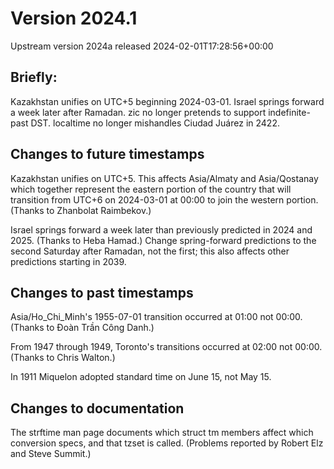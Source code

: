# Version 2024.1
Upstream version 2024a released 2024-02-01T17:28:56+00:00

## Briefly:

Kazakhstan unifies on UTC+5 beginning 2024-03-01. Israel springs forward a
week later after Ramadan. zic no longer pretends to support indefinite-past DST.
localtime no longer mishandles Ciudad Juárez in 2422.

## Changes to future timestamps

Kazakhstan unifies on UTC+5.  This affects Asia/Almaty and Asia/Qostanay which
together represent the eastern portion of the country that will transition from
UTC+6 on 2024-03-01 at 00:00 to join the western portion.  (Thanks to Zhanbolat
Raimbekov.)

Israel springs forward a week later than previously predicted in 2024 and
2025.  (Thanks to Heba Hamad.)  Change spring-forward predictions to the second
Saturday after Ramadan, not the first; this also affects other predictions
starting in 2039.

## Changes to past timestamps

Asia/Ho_Chi_Minh's 1955-07-01 transition occurred at 01:00 not 00:00.  (Thanks
to Đoàn Trần Công Danh.)

From 1947 through 1949, Toronto's transitions occurred at 02:00 not 00:00.
(Thanks to Chris Walton.)

In 1911 Miquelon adopted standard time on June 15, not May 15.

## Changes to documentation

The strftime man page documents which struct tm members affect which conversion
specs, and that tzset is called.  (Problems reported by Robert Elz and Steve
Summit.)